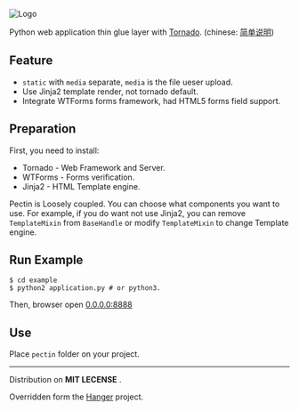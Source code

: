 ![Logo](http://github.com/tioover/Pectin/raw/master/example/media/logo.png)

Python web application thin glue layer with [Tornado](http://github.com/facebook/tornado). (chinese: [简单说明](http://eggfan.org/2349))

## Feature ##

* `static` with `media` separate, `media` is the file ueser upload.
* Use Jinja2 template render, not tornado default.
* Integrate WTForms forms framework, had HTML5 forms field support.

## Preparation ##

First, you need to install: 

* Tornado - Web Framework and Server.
* WTForms - Forms verification.
* Jinja2 - HTML Template engine.

Pectin is Loosely coupled. You can choose what components you want to use.
For example, if you do want not use Jinja2, you can remove `TemplateMixin`
from `BaseHandle` or modify `TemplateMixin` to change Template engine.

## Run Example ##
    $ cd example
    $ python2 application.py # or python3.

Then, browser open [0.0.0.0:8888](http://0.0.0.0:8888/)

## Use ##
Place `pectin` folder on your project.

------

Distribution on **MIT LECENSE** .

Overridden form the [Hanger](http://github.com/tioover/hanger) project.
